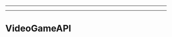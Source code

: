 --------------------------------------------------------------------
-------------------------------------------------------
# VideoGameAPI
